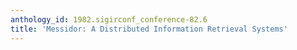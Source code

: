 ```yaml
---
anthology_id: 1982.sigirconf_conference-82.6
title: 'Messidor: A Distributed Information Retrieval Systems'
---
```

